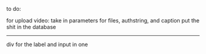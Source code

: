 to do:


for upload video:
 take in parameters for files, authstring, and caption
 put the shit in the database

----
div for the label and input in one